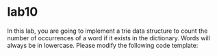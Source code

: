 # lab10

In this lab, you are going to implement a trie data structure to count the number of occurrences of a word if it exists in the dictionary. Words will always be in lowercase. Please modify the following code template:
